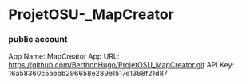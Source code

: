 # ProjetOSU-_MapCreator


### public account
  App Name: MapCreator
  App URL: https://github.com/BerthonHugo/ProjetOSU_MapCreator.git
  API Key: 16a58360c5aebb296658e289e1517e1368f21d87
